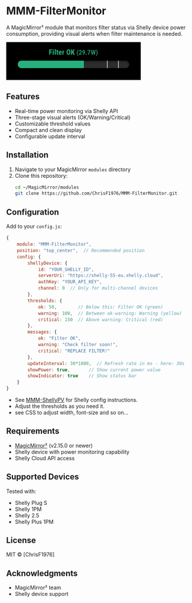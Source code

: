 # MMM-FilterMonitor

A MagicMirror² module that monitors filter status via Shelly device power consumption, providing visual alerts when filter maintenance is needed.

![Screenshot](./MMM-FilterMonitor.png)

## Features
- Real-time power monitoring via Shelly API
- Three-stage visual alerts (OK/Warning/Critical)
- Customizable threshold values
- Compact and clean display
- Configurable update interval

## Installation
1. Navigate to your MagicMirror `modules` directory
2. Clone this repository:
   ```bash
   cd ~/MagicMirror/modules
   git clone https://github.com/ChrisF1976/MMM-FilterMonitor.git
   ```


## Configuration
Add to your `config.js`:

```javascript
{
    module: "MMM-FilterMonitor",
    position: "top_center",  // Recommended position
    config: {
        shellyDevice: {
            id: "YOUR_SHELLY_ID",
            serverUri: "https://shelly-55-eu.shelly.cloud",
            authKey: "YOUR_API_KEY",
            channel: 0  // Only for multi-channel devices
        },
        thresholds: {
            ok: 50,        // Below this: Filter OK (green)
            warning: 100,  // Between ok-warning: Warning (yellow)
            critical: 150  // Above warning: Critical (red)
        },
        messages: {
            ok: "Filter OK",
            warning: "Check filter soon!",
            critical: "REPLACE FILTER!"
        },
        updateInterval: 30*1000,  // Refresh rate in ms - here: 30s
        showPower: true,       // Show current power value
        showIndicator: true    // Show status bar
    }
}
```
- See [MMM-ShellyPV](https://github.com/ChrisF1976/MMM-ShellyPV) for Shelly config instructions.
- Adjust the thresholds as you need it.
- see CSS to adjust width, font-size and so on...

## Requirements
- [MagicMirror²](https://magicmirror.builders) (v2.15.0 or newer)
- Shelly device with power monitoring capability
- Shelly Cloud API access

## Supported Devices
Tested with:
- Shelly Plug S
- Shelly 1PM
- Shelly 2.5
- Shelly Plus 1PM

## License
MIT © [ChrisF1976]

## Acknowledgments
- MagicMirror² team
- Shelly device support
